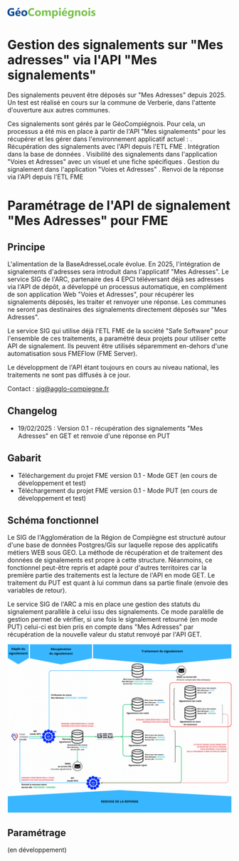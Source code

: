 ![picto](https://github.com/sigagglocompiegne/orga_gest_igeo/blob/master/doc/img/geocompiegnois_2020_reduit_v2.png)

# Gestion des signalements sur "Mes adresses" via l'API "Mes signalements"

Des signalements peuvent être déposés sur "Mes Adresses" depuis 2025. Un test est réalisé en cours sur la commune de Verberie, dans l'attente d'ouverture aux autres communes.

Ces signalements sont gérés par le GéoCompiégnois. Pour cela, un processus a été mis en place à partir de l'API "Mes signalements" pour les récupérer et les gérer dans l'environnement applicatif actuel :
  . Récupération des signalements avec l'API depuis l'ETL FME
  . Intégration dans la base de données
  . Visibilité des signalements dans l'application "Voies et Adresses" avec un visuel et une fiche spécifiques
  . Gestion du signalement dans l'application "Voies et Adresses"
  . Renvoi de la réponse via l'API depuis l'ETL FME

# Paramétrage de l'API de signalement "Mes Adresses" pour FME #

## Principe

L'alimentation de la BaseAdresseLocale évolue. En 2025, l'intégration de signalements d'adresses sera introduit dans l'applicatif "Mes Adresses". Le service SIG de l'ARC, partenaire des 4 EPCI téléversant déjà ses adresses via l'API de dépôt, a développé un processus automatique, en complément de son application Web "Voies et Adresses", pour récupérer les signalements déposés, les traiter et renvoyer une réponse. Les communes ne seront pas destinaires des signalements directement déposés sur "Mes Adresses".

Le service SIG qui utilise déjà l'ETL FME de la société "Safe Software" pour l'ensemble de ces traitements, a paramétré deux projets pour utiliser cette API de signalement. Ils peuvent être utilisés séparemment en-dehors d'une automatisation sous FMEFlow (FME Server).

Le développment de l'API étant toujours en cours au niveau national, les traitements ne sont pas diffusés à ce jour.

Contact : sig@agglo-compiegne.fr

## Changelog

 * 19/02/2025 : Version 0.1 - récupération des signalements "Mes Adresses" en GET et renvoie d'une réponse en PUT
 
## Gabarit

- Téléchargement du projet FME version 0.1 - Mode GET (en cours de développement et test)
- Téléchargement du projet FME version 0.1 - Mode PUT (en cours de développement et test)

## Schéma fonctionnel

Le SIG de l'Agglomération de la Région de Compiègne est structuré autour d'une base de données Postgres/Gis sur laquelle repose des applicatifs métiers WEB sous GEO. La méthode de récupération et de traitement des données de signalements est propre à cette structure. Néanmoins, ce fonctionnel peut-être repris et adapté pour d'autres territoires car la première partie des traitements est la lecture de l'API en mode GET. Le traitement du PUT est quant à lui commun dans sa partie finale (envoie des variables de retour).

Le service SIG de l'ARC a mis en place une gestion des statuts du signalement parallèle à celui issu des signalements. Ce mode paralèlle de gestion permet de vérifier, si une fois le signalement retourné (en mode PUT) celui-ci est bien pris en compte dans "Mes Adresses" par récupération de la nouvelle valeur du statut renvoyé par l'API GET.

![schema](img/schema_fonctionnel_api_sign.png)

## Paramétrage

(en développement)
